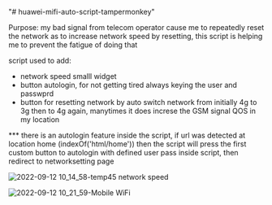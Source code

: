 "# huawei-mifi-auto-script-tampermonkey" 

Purpose:
my bad signal from telecom operator cause me to repeatedly reset the network as to increase network speed by resetting, this script is helping me to prevent the fatigue of doing that

script used to add: 
- network speed smalll widget
- button autologin, for not getting tired always keying the user and passwprd
- button for resetting network by auto switch network from initially 4g to 3g then to 4g again, manytimes it does increse the GSM signal QOS in my location

*** there is an autologin feature inside the script, if url was detected at location home (indexOf('html/home')) then the script will press the first custom button to autologin with defined user pass inside script, then redirect to networksetting page

![2022-09-12 10_14_58-temp45 network speed](https://user-images.githubusercontent.com/11998096/189567918-56b60851-c823-4bb9-b8ae-ceadacc6129e.png)

![2022-09-12 10_21_59-Mobile WiFi](https://user-images.githubusercontent.com/11998096/189568111-d7e30de1-fec3-4086-b712-98924fac5d17.png)

